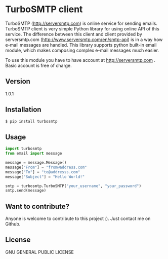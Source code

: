 # TurboSMTP client

TurboSMTP (http://serversmtp.com) is online service for sending emails. TurboSMTP client is very simple Python library for using online API of this service. The difference between this client and client provided by serversmtp.com (http://www.serversmtp.com/en/smtp-api) is in a way how e-mail messages are handled. This library supports python built-in email module, which makes composing complex e-mail messages much easier.

To use this module you have to have account at http://serversmtp.com . Basic account is free of charge.

## Version
1.0.1

## Installation
```sh
$ pip install turbosmtp
```

## Usage
```python
import turbosmtp
from email import message

message = message.Message()
message["From"] = "from@address.com"
message["To"] = "to@addresss.com"
message["Subject"] = "Hello World!"

smtp = turbosmtp.TurboSMTP("your_username", "your_password")
smtp.send(message)
```

## Want to contribute?

Anyone is welcome to contribute to this project :). 
Just contact me on Github.

## License
GNU GENERAL PUBLIC LICENSE

